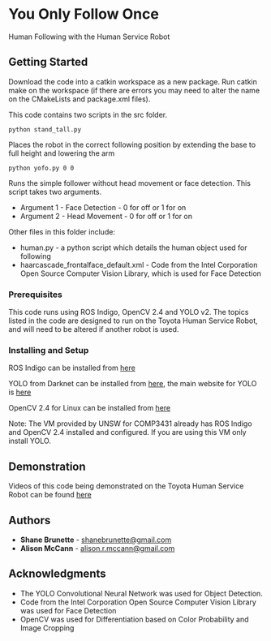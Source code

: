 # You Only Follow Once

Human Following with the Human Service Robot

## Getting Started

Download the code into a catkin workspace as a new package. Run catkin make on the workspace (if there are errors you may need to alter the name on the CMakeLists and package.xml files). 

This code contains two scripts in the src folder. 

```
python stand_tall.py
```
Places the robot in the correct following position by extending the base to full height and lowering the arm

```
python yofo.py 0 0 
```
Runs the simple follower without head movement or face detection. This script takes two arguments. 
* Argument 1 - Face Detection - 0 for off or 1 for on
* Argument 2 - Head Movement - 0 for off or 1 for on 

Other files in this folder include:
* human.py - a python script which details the human object used for following
* haarcascade_frontalface_default.xml - Code from the Intel Corporation Open Source Computer Vision Library, which is used for Face Detection
 

### Prerequisites

This code runs using ROS Indigo, OpenCV 2.4 and YOLO v2. The topics listed in the code are designed to run on the Toyota Human Service Robot, and will need to be altered if another robot is used. 

### Installing and Setup

ROS Indigo can be installed from [here](http://wiki.ros.org/indigo/Installation)

YOLO from Darknet can be installed from [here](https://pjreddie.com/darknet/install/), the main website for YOLO is [here](https://pjreddie.com/darknet/yolo/)

OpenCV 2.4 for Linux can be installed from [here](https://docs.opencv.org/2.4/doc/tutorials/introduction/linux_install/linux_install.html)

Note: The VM provided by UNSW for COMP3431 already has ROS Indigo and OpenCV 2.4 installed and configured. If you are using this VM only install YOLO. 

## Demonstration 

Videos of this code being demonstrated on the Toyota Human Service Robot can be found [here]() 

## Authors

* **Shane Brunette** - shanebrunette@gmail.com
* **Alison McCann** - alison.r.mccann@gmail.com

## Acknowledgments

* The YOLO Convolutional Neural Network was used for Object Detection. 
* Code from the Intel Corporation Open Source Computer Vision Library was used for Face Detection
* OpenCV was used for Differentiation based on Color Probability and Image Cropping
